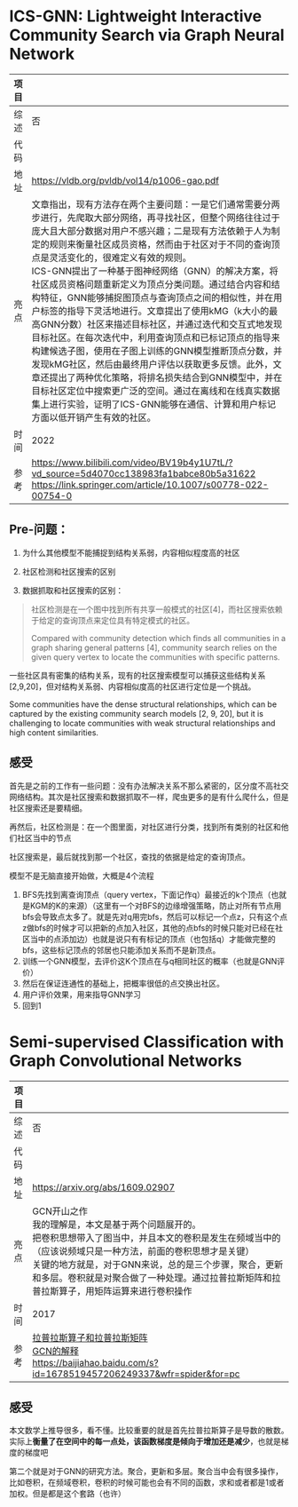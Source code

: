 # ICS-GNN: Lightweight Interactive Community Search via Graph Neural Network

| 项目 |                                                              |
| ---- | ------------------------------------------------------------ |
| 综述 | 否                                                           |
| 代码 |
| 地址 | https://vldb.org/pvldb/vol14/p1006-gao.pdf                   |
| 亮点 | 文章指出，现有方法存在两个主要问题：一是它们通常需要分两步进行，先爬取大部分网络，再寻找社区，但整个网络往往过于庞大且大部分数据对用户不感兴趣；二是现有方法依赖于人为制定的规则来衡量社区成员资格，然而由于社区对于不同的查询顶点是灵活变化的，很难定义有效的规则。<br />ICS-GNN提出了一种基于图神经网络（GNN）的解决方案，将社区成员资格问题重新定义为顶点分类问题。通过结合内容和结构特征，GNN能够捕捉图顶点与查询顶点之间的相似性，并在用户标签的指导下灵活地进行。文章提出了使用kMG（k大小的最高GNN分数）社区来描述目标社区，并通过迭代和交互式地发现目标社区。在每次迭代中，利用查询顶点和已标记顶点的指导来构建候选子图，使用在子图上训练的GNN模型推断顶点分数，并发现kMG社区，然后由最终用户评估以获取更多反馈。此外，文章还提出了两种优化策略，将排名损失结合到GNN模型中，并在目标社区定位中搜索更广泛的空间。通过在离线和在线真实数据集上进行实验，证明了ICS-GNN能够在通信、计算和用户标记方面以低开销产生有效的社区。 |
| 时间 | 2022                                                         |
| 参考 | https://www.bilibili.com/video/BV19b4y1U7tL/?vd_source=5d4070cc138983fa1babce80b5a31622<br />https://link.springer.com/article/10.1007/s00778-022-00754-0 |



## Pre-问题：

1. 为什么其他模型不能捕捉到结构关系弱，内容相似程度高的社区
2. 社区检测和社区搜索的区别

3. 数据抓取和社区搜索的区别：

> 社区检测是在一个图中找到所有共享一般模式的社区[4]，而社区搜索依赖于给定的查询顶点来定位具有特定模式的社区。
>
> Compared with community detection which finds all communities in a graph sharing general patterns [4], community search relies on the given query vertex to locate the communities with specific patterns.







一些社区具有密集的结构关系，现有的社区搜索模型可以捕获这些结构关系[2,9,20]，但对结构关系弱、内容相似度高的社区进行定位是一个挑战。

Some communities have the dense structural relationships, which can be captured by the existing community search models [2, 9, 20], but it is challenging to locate communities with weak structural relationships and high content similarities.

## 感受

首先是之前的工作有一些问题：没有办法解决关系不那么紧密的，区分度不高社交网络结构。其次是社区搜索和数据抓取不一样，爬虫更多的是有什么爬什么，但是社区搜索还是要精细。

再然后，社区检测是：在一个图里面，对社区进行分类，找到所有类别的社区和他们社区当中的节点

社区搜索是，最后就找到那一个社区，查找的依据是给定的查询顶点。



模型不是无脑直接开始做，大概是4个流程

1. BFS先找到离查询顶点（query vertex，下面记作q）最接近的k个顶点（也就是KGM的K的来源）（这里有一个对BFS的边缘增强策略，防止对所有节点用bfs会导致点太多了。就是先对q用完bfs，然后可以标记一个点z，只有这个点z做bfs的时候才可以把新的点加入社区，其他的点bfs的时候只能对已经在社区当中的点添加边）也就是说只有有标记的顶点（也包括q）才能做完整的bfs，这些标记顶点的邻居也只能添加关系而不是新顶点。
2. 训练一个GNN模型，去评价这K个顶点在与q相同社区的概率（也就是GNN评价）
3. 然后在保证连通性的基础上，把概率很低的点交换出社区。
4. 用户评价效果，用来指导GNN学习
5. 回到1



# Semi-supervised Classification with Graph Convolutional Networks

| 项目 |                                                              |
| ---- | ------------------------------------------------------------ |
| 综述 | 否                                                           |
| 代码 |                                                              |
| 地址 | https://arxiv.org/abs/1609.02907                             |
| 亮点 | GCN开山之作<br />我的理解是，本文是基于两个问题展开的。<br />把卷积思想带入了图当中，并且本文的卷积是发生在频域当中的（应该说频域只是一种方法，前面的卷积思想才是关键）<br />关键的地方就是，对于GNN来说，总的是三个步骤，聚合，更新和多层。卷积就是对聚合做了一种处理。通过拉普拉斯矩阵和拉普拉斯算子，用矩阵运算来进行卷积操作 |
| 时间 | 2017                                                         |
| 参考 | [拉普拉斯算子和拉普拉斯矩阵](https://zhuanlan.zhihu.com/p/67336297)<br />[GCN的解释](https://www.zhihu.com/question/54504471/answer/630639025)<br />https://baijiahao.baidu.com/s?id=1678519457206249337&wfr=spider&for=pc |

## 感受

本文数学上推导很多，看不懂。比较重要的就是首先拉普拉斯算子是导数的散数。实际上**衡量了在空间中的每一点处，该函数梯度是倾向于增加还是减少**，也就是梯度的梯度吧

第二个就是对于GNN的研究方法。聚合，更新和多层。聚合当中会有很多操作，比如卷积，在频域卷积，卷积的时候可能也会有不同的函数，求和或者都是1或者加权。但是都是这个套路（也许）

